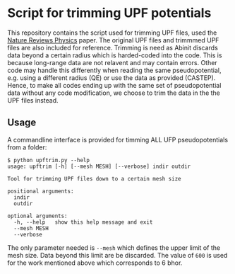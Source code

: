 # Script for trimming UPF potentials


This repository contains the script used for trimming UPF files, used the [Nature Reviews Physics](https://www.nature.com/articles/s42254-023-00655) paper. The original UPF files and trimmmed UPF files are also included for reference.
Trimming is need as Abinit discards data beyond a certain radius which is harded-coded into the code. This is because long-range data are not relavent and may contain errors.  Other code may handle this differently when reading the same pseudopotential, e.g. using a different radius (QE) or use the data as provided (CASTEP). 
Hence, to make all codes ending up with the same set of pseudopotential data without any code modification, we choose to trim the data in the the UPF files instead.

## Usage

A commandline interface is provided for timming ALL UFP pseudopotentials from a folder:


```
$ python upftrim.py --help
usage: upftrim [-h] [--mesh MESH] [--verbose] indir outdir

Tool for trimming UPF files down to a certain mesh size

positional arguments:
  indir
  outdir

optional arguments:
  -h, --help   show this help message and exit
  --mesh MESH
  --verbose
```

The only parameter needed is `--mesh` which defines the upper limit of the mesh size. Data beyond this limit are be discarded.
The value of `600` is used for the work mentioned above which corresponds to 6 bhor.
